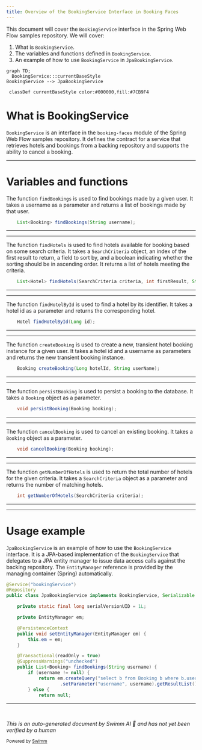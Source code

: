 ```yaml
---
title: Overview of the BookingService Interface in Booking Faces
---
```

This document will cover the `BookingService` interface in the Spring Web Flow samples repository. We will cover:

1. What is `BookingService`.
2. The variables and functions defined in `BookingService`.
3. An example of how to use `BookingService` in `JpaBookingService`.

```mermaid
graph TD;
  BookingService:::currentBaseStyle
BookingService --> JpaBookingService

 classDef currentBaseStyle color:#000000,fill:#7CB9F4
```

# What is BookingService

`BookingService` is an interface in the `booking-faces` module of the Spring Web Flow samples repository. It defines the contract for a service that retrieves hotels and bookings from a backing repository and supports the ability to cancel a booking.

<SwmSnippet path="/booking-faces/src/main/java/org/springframework/webflow/samples/booking/BookingService.java" line="16">

---

# Variables and functions

The function `findBookings` is used to find bookings made by a given user. It takes a username as a parameter and returns a list of bookings made by that user.

```java
    List<Booking> findBookings(String username);
```

---

</SwmSnippet>

<SwmSnippet path="/booking-faces/src/main/java/org/springframework/webflow/samples/booking/BookingService.java" line="26">

---

The function `findHotels` is used to find hotels available for booking based on some search criteria. It takes a `SearchCriteria` object, an index of the first result to return, a field to sort by, and a boolean indicating whether the sorting should be in ascending order. It returns a list of hotels meeting the criteria.

```java
    List<Hotel> findHotels(SearchCriteria criteria, int firstResult, String sortBy, boolean ascending);
```

---

</SwmSnippet>

<SwmSnippet path="/booking-faces/src/main/java/org/springframework/webflow/samples/booking/BookingService.java" line="33">

---

The function `findHotelById` is used to find a hotel by its identifier. It takes a hotel id as a parameter and returns the corresponding hotel.

```java
    Hotel findHotelById(Long id);
```

---

</SwmSnippet>

<SwmSnippet path="/booking-faces/src/main/java/org/springframework/webflow/samples/booking/BookingService.java" line="41">

---

The function `createBooking` is used to create a new, transient hotel booking instance for a given user. It takes a hotel id and a username as parameters and returns the new transient booking instance.

```java
    Booking createBooking(Long hotelId, String userName);
```

---

</SwmSnippet>

<SwmSnippet path="/booking-faces/src/main/java/org/springframework/webflow/samples/booking/BookingService.java" line="47">

---

The function `persistBooking` is used to persist a booking to the database. It takes a `Booking` object as a parameter.

```java
    void persistBooking(Booking booking);
```

---

</SwmSnippet>

<SwmSnippet path="/booking-faces/src/main/java/org/springframework/webflow/samples/booking/BookingService.java" line="53">

---

The function `cancelBooking` is used to cancel an existing booking. It takes a `Booking` object as a parameter.

```java
    void cancelBooking(Booking booking);
```

---

</SwmSnippet>

<SwmSnippet path="/booking-faces/src/main/java/org/springframework/webflow/samples/booking/BookingService.java" line="60">

---

The function `getNumberOfHotels` is used to return the total number of hotels for the given criteria. It takes a `SearchCriteria` object as a parameter and returns the number of matching hotels.

```java
    int getNumberOfHotels(SearchCriteria criteria);
```

---

</SwmSnippet>

<SwmSnippet path="/booking-faces/src/main/java/org/springframework/webflow/samples/booking/JpaBookingService.java" line="19">

---

# Usage example

`JpaBookingService` is an example of how to use the `BookingService` interface. It is a JPA-based implementation of the `BookingService` that delegates to a JPA entity manager to issue data access calls against the backing repository. The `EntityManager` reference is provided by the managing container (Spring) automatically.

```java
@Service("bookingService")
@Repository
public class JpaBookingService implements BookingService, Serializable {

	private static final long serialVersionUID = 1L;

	private EntityManager em;

	@PersistenceContext
	public void setEntityManager(EntityManager em) {
		this.em = em;
	}

	@Transactional(readOnly = true)
	@SuppressWarnings("unchecked")
	public List<Booking> findBookings(String username) {
		if (username != null) {
			return em.createQuery("select b from Booking b where b.user.username = :username order by b.checkinDate")
					.setParameter("username", username).getResultList();
		} else {
			return null;
```

---

</SwmSnippet>

&nbsp;

*This is an auto-generated document by Swimm AI 🌊 and has not yet been verified by a human*

<SwmMeta version="3.0.0" repo-id="Z2l0aHViJTNBJTNBc3ByaW5nLXdlYmZsb3ctc2FtcGxlcyUzQSUzQWdpbGFkbmF2b3Q=" repo-name="spring-webflow-samples"><sup>Powered by [Swimm](/)</sup></SwmMeta>
